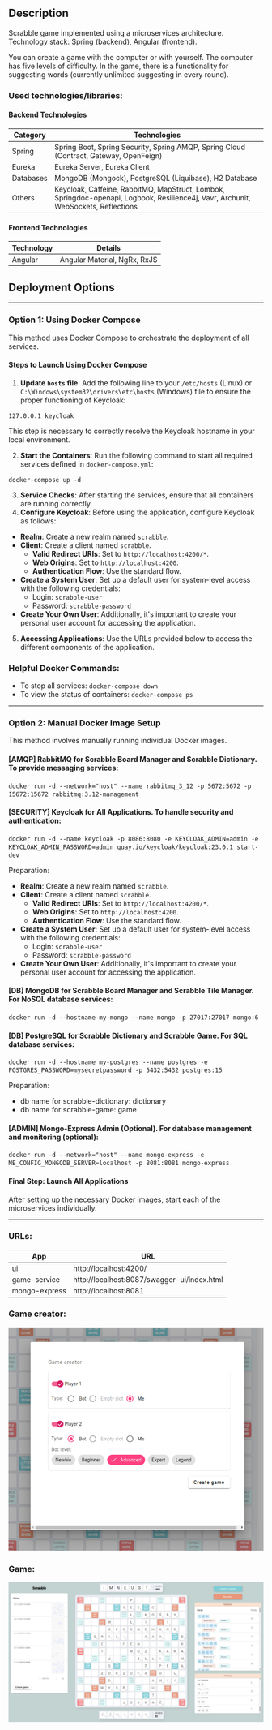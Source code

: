 ## Description

Scrabble game implemented using a microservices architecture. Technology stack: Spring (backend), Angular (frontend).

You can create a game with the computer or with yourself. The computer has five levels of difficulty. In the game, there is a functionality for suggesting words (currently unlimited suggesting in every round).

### Used technologies/libraries:

#### Backend Technologies
| Category  | Technologies                                                                                                                       |
|-----------|------------------------------------------------------------------------------------------------------------------------------------|
| Spring    | Spring Boot, Spring Security, Spring AMQP, Spring Cloud (Contract, Gateway, OpenFeign)                                             |
| Eureka    | Eureka Server, Eureka Client                                                                                                       |
| Databases | MongoDB (Mongock), PostgreSQL (Liquibase), H2 Database                                                                             |
| Others    | Keycloak, Caffeine, RabbitMQ, MapStruct, Lombok, Springdoc-openapi, Logbook, Resilience4j, Vavr, Archunit, WebSockets, Reflections |

#### Frontend Technologies
| Technology | Details                      |
|------------|------------------------------|
| Angular    | Angular Material, NgRx, RxJS |

## Deployment Options

---

### Option 1: Using Docker Compose

This method uses Docker Compose to orchestrate the deployment of all services.

#### Steps to Launch Using Docker Compose

1. **Update `hosts` file**: Add the following line to your `/etc/hosts` (Linux) or `C:\Windows\system32\drivers\etc\hosts` (Windows) file to ensure the proper functioning of Keycloak:

```
127.0.0.1 keycloak
```

This step is necessary to correctly resolve the Keycloak hostname in your local environment.

2. **Start the Containers**: Run the following command to start all required services defined in `docker-compose.yml`:

```
docker-compose up -d
```

3. **Service Checks**: After starting the services, ensure that all containers are running correctly.
4. **Configure Keycloak**: Before using the application, configure Keycloak as follows:
- **Realm**: Create a new realm named `scrabble`.
- **Client**: Create a client named `scrabble`.
  - **Valid Redirect URIs**: Set to `http://localhost:4200/*`.
  - **Web Origins**: Set to `http://localhost:4200`.
  - **Authentication Flow**: Use the standard flow.
- **Create a System User**: Set up a default user for system-level access with the following credentials:
  - Login: `scrabble-user`
  - Password: `scrabble-password`
- **Create Your Own User**: Additionally, it's important to create your personal user account for accessing the application.
5. **Accessing Applications**: Use the URLs provided below to access the different components of the application.

### Helpful Docker Commands:
- To stop all services: `docker-compose down`
- To view the status of containers: `docker-compose ps`

---

### Option 2: Manual Docker Image Setup

This method involves manually running individual Docker images.

#### [AMQP] RabbitMQ for Scrabble Board Manager and Scrabble Dictionary. To provide messaging services:

```
docker run -d --network="host" --name rabbitmq_3_12 -p 5672:5672 -p 15672:15672 rabbitmq:3.12-management
```

#### [SECURITY] Keycloak for All Applications. To handle security and authentication:

```
docker run -d --name keycloak -p 8086:8080 -e KEYCLOAK_ADMIN=admin -e KEYCLOAK_ADMIN_PASSWORD=admin quay.io/keycloak/keycloak:23.0.1 start-dev
```

Preparation:
- **Realm**: Create a new realm named `scrabble`.
- **Client**: Create a client named `scrabble`.
  - **Valid Redirect URIs**: Set to `http://localhost:4200/*`.
  - **Web Origins**: Set to `http://localhost:4200`.
  - **Authentication Flow**: Use the standard flow.
- **Create a System User**: Set up a default user for system-level access with the following credentials:
  - Login: `scrabble-user`
  - Password: `scrabble-password`
- **Create Your Own User**: Additionally, it's important to create your personal user account for accessing the application.

#### [DB] MongoDB for Scrabble Board Manager and Scrabble Tile Manager. For NoSQL database services:

```
docker run -d --hostname my-mongo --name mongo -p 27017:27017 mongo:6
```

#### [DB] PostgreSQL for Scrabble Dictionary and Scrabble Game. For SQL database services:

```
docker run -d --hostname my-postgres --name postgres -e POSTGRES_PASSWORD=mysecretpassword -p 5432:5432 postgres:15
```

Preparation:
- db name for scrabble-dictionary: dictionary
- db name for scrabble-game: game

#### [ADMIN] Mongo-Express Admin (Optional). For database management and monitoring (optional):


```
docker run -d --network="host" --name mongo-express -e ME_CONFIG_MONGODB_SERVER=localhost -p 8081:8081 mongo-express
```

#### Final Step: Launch All Applications
After setting up the necessary Docker images, start each of the microservices individually.

---

### URLs:
| App           | URL                                         |
|---------------|---------------------------------------------|
| ui            | http://localhost:4200/                      |
| game-service  | http://localhost:8087/swagger-ui/index.html |
| mongo-express | http://localhost:8081                       |

### Game creator:

![img.png](screenshots/game-creator-v1.png)
### Game:

![](screenshots/cloud-scrabble-v9.png)
